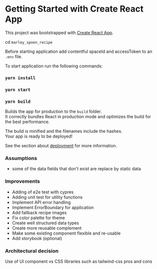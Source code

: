 # Getting Started with Create React App

This project was bootstrapped with [Create React App](https://github.com/facebook/create-react-app).

cd `marley_spoon_recipe`

Before starting application add contentful spaceId and accessToken to an `.env` file.

To start application run the following commands:

### `yarn install`
### `yarn start`


### `yarn build`

Builds the app for production to the `build` folder.\
It correctly bundles React in production mode and optimizes the build for the best performance.

The build is minified and the filenames include the hashes.\
Your app is ready to be deployed!

See the section about [deployment](https://facebook.github.io/create-react-app/docs/deployment) for more information.


### Assumptions
* some of the data fields that don't exist are replace by static data

### Improvements
* Adding of e2e test with cypres
* Adding unit test for utility functions
* Implement API error handling
* Implement ErrorBoundary for application
* Add fallback recipe images
* Fix color palette for theme
* Create well structured data types
* Create more reusable complement
* Make some existing component flexible and re-usable
* Add storybook (optional)

### Architectural decision
Use of UI component vs CSS libraries such as tailwind-css pros and cons